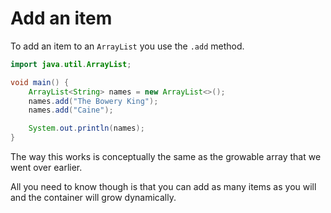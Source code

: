 # Add an item

To add an item to an `ArrayList` you use the `.add`
method.

```java
import java.util.ArrayList;

void main() {
    ArrayList<String> names = new ArrayList<>();
    names.add("The Bowery King");
    names.add("Caine");

    System.out.println(names);
}
```

The way this works is conceptually the 
same as the growable array that we went over earlier.

All you need to know though is that you can add 
as many items as you will and the container will grow
dynamically.
